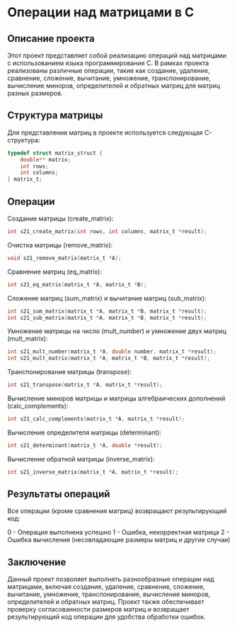 # Операции над матрицами в C

## Описание проекта

Этот проект представляет собой реализацию операций над матрицами с использованием языка программирования C. В рамках проекта реализованы различные операции, такие как создание, удаление, сравнение, сложение, вычитание, умножение, транспонирование, вычисление миноров, определителей и обратных матриц для матриц разных размеров.

## Структура матрицы

Для представления матриц в проекте используется следующая C-структура:

```c
typedef struct matrix_struct {
    double** matrix;
    int rows;
    int columns;
} matrix_t;
```


## Операции

 Создание матрицы (create_matrix):
```c
int s21_create_matrix(int rows, int columns, matrix_t *result);
```
 Очистка матрицы (remove_matrix):
```c
void s21_remove_matrix(matrix_t *A);
```
Сравнение матриц (eq_matrix):
```c
int s21_eq_matrix(matrix_t *A, matrix_t *B);
```
Сложение матриц (sum_matrix) и вычитание матриц (sub_matrix):
```c
int s21_sum_matrix(matrix_t *A, matrix_t *B, matrix_t *result);
int s21_sub_matrix(matrix_t *A, matrix_t *B, matrix_t *result);
```
Умножение матрицы на число (mult_number) и умножение двух матриц (mult_matrix):
```c
int s21_mult_number(matrix_t *A, double number, matrix_t *result);
int s21_mult_matrix(matrix_t *A, matrix_t *B, matrix_t *result);
```
Транспонирование матрицы (transpose):
```c
int s21_transpose(matrix_t *A, matrix_t *result);
```
Вычисление миноров матрицы и матрицы алгебраических дополнений (calc_complements):
```c
int s21_calc_complements(matrix_t *A, matrix_t *result);
```
Вычисление определителя матрицы (determinant):
```c
int s21_determinant(matrix_t *A, double *result);
```
Вычисление обратной матрицы (inverse_matrix):
```c
int s21_inverse_matrix(matrix_t *A, matrix_t *result);
```
## Результаты операций

Все операции (кроме сравнения матриц) возвращают результирующий код:

0 - Операция выполнена успешно
1 - Ошибка, некорректная матрица
2 - Ошибка вычисления (несовпадающие размеры матриц и другие случаи)

## Заключение
Данный проект позволяет выполнять разнообразные операции над матрицами, включая создание, удаление, сравнение, сложение, вычитание, умножение, транспонирование, вычисление миноров, определителей и обратных матриц. Проект также обеспечивает проверку согласованности размеров матриц и возвращает результирующий код операции для удобства обработки ошибок.
